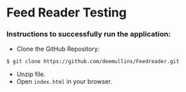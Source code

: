 # Feed Reader Testing

### Instructions to successfully run the application:
* Clone the GitHub Repository:

```text
$ git clone https://github.com/deemullins/Feedreader.git
```

* Unzip file.
* Open `index.html` in your browser.
